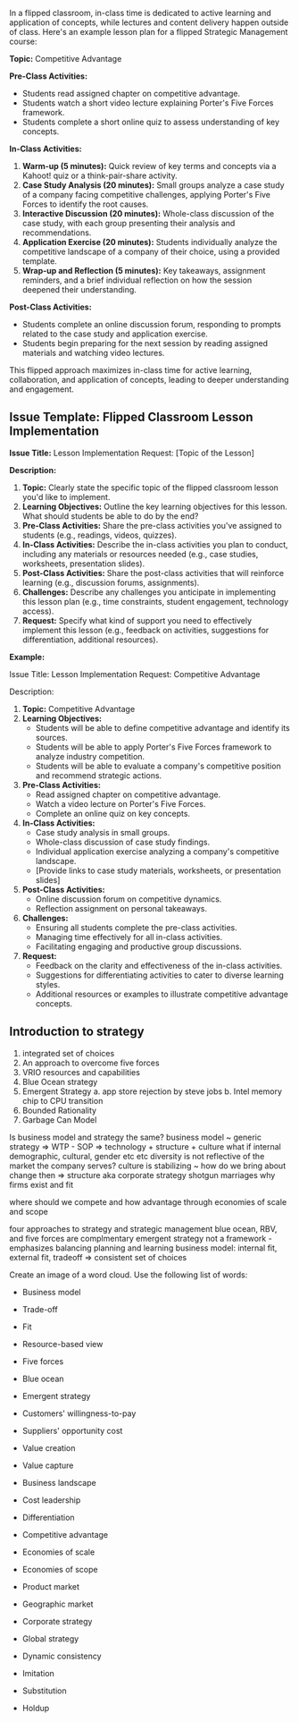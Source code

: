 In a flipped classroom, in-class time is dedicated to active learning and application of concepts, while lectures and content delivery happen outside of class. Here's an example lesson plan for a flipped Strategic Management course:

**Topic:** Competitive Advantage

**Pre-Class Activities:**

* Students read assigned chapter on competitive advantage.
* Students watch a short video lecture explaining Porter's Five Forces framework.
* Students complete a short online quiz to assess understanding of key concepts.

**In-Class Activities:**

1. **Warm-up (5 minutes):**  Quick review of key terms and concepts via a Kahoot! quiz or a think-pair-share activity.
2. **Case Study Analysis (20 minutes):**  Small groups analyze a case study of a company facing competitive challenges, applying Porter's Five Forces to identify the root causes.
3. **Interactive Discussion (20 minutes):**  Whole-class discussion of the case study, with each group presenting their analysis and recommendations.
4. **Application Exercise (20 minutes):**  Students individually analyze the competitive landscape of a company of their choice, using a provided template.
5. **Wrap-up and Reflection (5 minutes):**  Key takeaways, assignment reminders, and a brief individual reflection on how the session deepened their understanding.

**Post-Class Activities:**

* Students complete an online discussion forum, responding to prompts related to the case study and application exercise.
* Students begin preparing for the next session by reading assigned materials and watching video lectures.

This flipped approach maximizes in-class time for active learning, collaboration, and application of concepts, leading to deeper understanding and engagement.

## Issue Template: Flipped Classroom Lesson Implementation

**Issue Title:** Lesson Implementation Request: [Topic of the Lesson]

**Description:**

1. **Topic:** Clearly state the specific topic of the flipped classroom lesson you'd like to implement.
2. **Learning Objectives:** Outline the key learning objectives for this lesson. What should students be able to do by the end?
3. **Pre-Class Activities:** Share the pre-class activities you've assigned to students (e.g., readings, videos, quizzes).
4. **In-Class Activities:** Describe the in-class activities you plan to conduct, including any materials or resources needed (e.g., case studies, worksheets, presentation slides).
5. **Post-Class Activities:** Share the post-class activities that will reinforce learning (e.g., discussion forums, assignments).
6. **Challenges:**  Describe any challenges you anticipate in implementing this lesson plan (e.g., time constraints, student engagement, technology access).
7. **Request:**  Specify what kind of support you need to effectively implement this lesson (e.g., feedback on activities, suggestions for differentiation, additional resources).

**Example:**

Issue Title: Lesson Implementation Request: Competitive Advantage

Description:

1. **Topic:** Competitive Advantage
2. **Learning Objectives:**
    * Students will be able to define competitive advantage and identify its sources.
    * Students will be able to apply Porter's Five Forces framework to analyze industry competition.
    * Students will be able to evaluate a company's competitive position and recommend strategic actions.
3. **Pre-Class Activities:**
    * Read assigned chapter on competitive advantage.
    * Watch a video lecture on Porter's Five Forces.
    * Complete an online quiz on key concepts.
4. **In-Class Activities:**
    * Case study analysis in small groups.
    * Whole-class discussion of case study findings.
    * Individual application exercise analyzing a company's competitive landscape.
    * [Provide links to case study materials, worksheets, or presentation slides]
5. **Post-Class Activities:**
    * Online discussion forum on competitive dynamics.
    * Reflection assignment on personal takeaways.
6. **Challenges:**
    * Ensuring all students complete the pre-class activities.
    * Managing time effectively for all in-class activities.
    * Facilitating engaging and productive group discussions.
7. **Request:**
    * Feedback on the clarity and effectiveness of the in-class activities.
    * Suggestions for differentiating activities to cater to diverse learning styles.
    * Additional resources or examples to illustrate competitive advantage concepts.

## Introduction to strategy
1. integrated set of choices
2. An approach to overcome five forces
3. VRIO resources and capabilities 
4. Blue Ocean strategy
5. Emergent Strategy
    a. app store rejection by steve jobs
    b. Intel memory chip to CPU transition 
6. Bounded Rationality 
7. Garbage Can Model

Is business model and strategy the same?
business model ~ generic strategy => WTP - SOP => technology + structure  + culture 
what if internal demographic, cultural, gender etc etc diversity is not reflective of the market the company serves? 
culture is stabilizing ~ how do we bring about change then => structure aka corporate strategy shotgun marriages
why firms exist and fit 

where should we compete and how
advantage through economies of scale and scope

four approaches to strategy and strategic management
blue ocean, RBV, and five forces are complmentary
emergent strategy not a framework - emphasizes balancing planning and learning
business model: internal fit, external fit, tradeoff => consistent set of choices

Create an image of a word cloud. Use the following list of words:

- Business model

- Trade-off

- Fit

- Resource-based view

- Five forces

- Blue ocean

- Emergent strategy

- Customers' willingness-to-pay

- Suppliers' opportunity cost

- Value creation

- Value capture

- Business landscape

- Cost leadership

- Differentiation

- Competitive advantage

- Economies of scale

- Economies of scope

- Product market

- Geographic market

- Corporate strategy

- Global strategy

- Dynamic consistency

- Imitation

- Substitution

- Holdup
